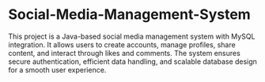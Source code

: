 # Social-Media-Management-System
This project is a Java-based social media management system with MySQL integration. It allows users to create accounts, manage profiles, share content, and interact through likes and comments. The system ensures secure authentication, efficient data handling, and scalable database design for a smooth user experience.
